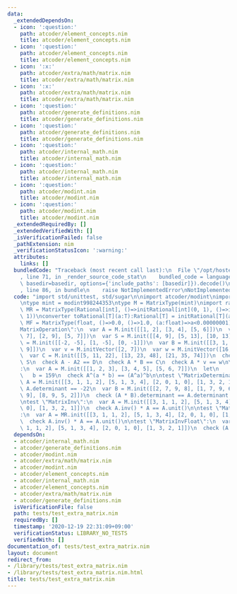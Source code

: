 ```yaml
---
data:
  _extendedDependsOn:
  - icon: ':question:'
    path: atcoder/element_concepts.nim
    title: atcoder/element_concepts.nim
  - icon: ':question:'
    path: atcoder/element_concepts.nim
    title: atcoder/element_concepts.nim
  - icon: ':x:'
    path: atcoder/extra/math/matrix.nim
    title: atcoder/extra/math/matrix.nim
  - icon: ':x:'
    path: atcoder/extra/math/matrix.nim
    title: atcoder/extra/math/matrix.nim
  - icon: ':question:'
    path: atcoder/generate_definitions.nim
    title: atcoder/generate_definitions.nim
  - icon: ':question:'
    path: atcoder/generate_definitions.nim
    title: atcoder/generate_definitions.nim
  - icon: ':question:'
    path: atcoder/internal_math.nim
    title: atcoder/internal_math.nim
  - icon: ':question:'
    path: atcoder/internal_math.nim
    title: atcoder/internal_math.nim
  - icon: ':question:'
    path: atcoder/modint.nim
    title: atcoder/modint.nim
  - icon: ':question:'
    path: atcoder/modint.nim
    title: atcoder/modint.nim
  _extendedRequiredBy: []
  _extendedVerifiedWith: []
  _isVerificationFailed: false
  _pathExtension: nim
  _verificationStatusIcon: ':warning:'
  attributes:
    links: []
  bundledCode: "Traceback (most recent call last):\n  File \"/opt/hostedtoolcache/Python/3.9.6/x64/lib/python3.9/site-packages/onlinejudge_verify/documentation/build.py\"\
    , line 71, in _render_source_code_stat\n    bundled_code = language.bundle(stat.path,\
    \ basedir=basedir, options={'include_paths': [basedir]}).decode()\n  File \"/opt/hostedtoolcache/Python/3.9.6/x64/lib/python3.9/site-packages/onlinejudge_verify/languages/nim.py\"\
    , line 86, in bundle\n    raise NotImplementedError\nNotImplementedError\n"
  code: "import std/unittest, std/sugar\n\nimport atcoder/modint\nimport atcoder/extra/math/matrix\n\
    \ntype mint = modint998244353\ntype M = MatrixType(mint)\nimport rationals\ntype\
    \ MR = MatrixType(Rational[int], ()=>initRational[int](0, 1), ()=>initRational[int](1,\
    \ 1))\nconverter toRational[T](a:T):Rational[T] = initRational[T](a, T(1))\ntype\
    \ MF = MatrixType(float, ()=>0.0, ()=>1.0, (a:float)=>a<0.00000001)\n\ntest \"\
    MatrixOperation\":\n  var A = M.init([[1, 2], [3, 4], [5, 6]])\n  var A2 = M.init([[3,\
    \ 7], [2, 9], [5, 7]])\n  var S = M.init([[4, 9], [5, 13], [10, 13]])\n  var D\
    \ = M.init([[-2, -5], [1, -5], [0, -1]])\n  var B = M.init([[3, 1, 4], [1, 5,\
    \ 9]])\n  var v = M.initVector([2, 7])\n  var w = M.initVector([16, 34, 52])\n\
    \  var C = M.init([[5, 11, 22], [13, 23, 48], [21, 35, 74]])\n  check A + A2 ==\
    \ S\n  check A - A2 == D\n  check A * B == C\n  check A * v == w\n\ntest \"MatrixPower\"\
    :\n  var A = M.init([[1, 2, 3], [3, 4, 5], [5, 6, 7]])\n  let\n    a = 314\n \
    \   b = 159\n  check A^(a * b) == (A^a)^b\n\ntest \"MatrixDeterminant\":\n  var\
    \ A = M.init([[3, 1, 1, 2], [5, 1, 3, 4], [2, 0, 1, 0], [1, 3, 2, 1]])\n  check\
    \ A.determinant == -22\n  var B = M.init([[2, 7, 9, 8], [1, 7, 9, 6], [3, 2, 1,\
    \ 9], [8, 9, 5, 2]])\n  check (A * B).determinant == A.determinant * B.determinant\n\
    \ntest \"MatrixInv\":\n  var A = M.init([[3, 1, 1, 2], [5, 1, 3, 4], [2, 0, 1,\
    \ 0], [1, 3, 2, 1]])\n  check A.inv() * A == A.unit()\n\ntest \"MatrixInvRational\"\
    :\n  var A = MR.init([[3, 1, 1, 2], [5, 1, 3, 4], [2, 0, 1, 0], [1, 3, 2, 1]])\n\
    \  check A.inv() * A == A.unit()\n\ntest \"MatrixInvFloat\":\n  var A = MF.init([[3,\
    \ 1, 1, 2], [5, 1, 3, 4], [2, 0, 1, 0], [1, 3, 2, 1]])\n  check (A.inv() * A).equals(A.unit())\n"
  dependsOn:
  - atcoder/internal_math.nim
  - atcoder/generate_definitions.nim
  - atcoder/modint.nim
  - atcoder/extra/math/matrix.nim
  - atcoder/modint.nim
  - atcoder/element_concepts.nim
  - atcoder/internal_math.nim
  - atcoder/element_concepts.nim
  - atcoder/extra/math/matrix.nim
  - atcoder/generate_definitions.nim
  isVerificationFile: false
  path: tests/test_extra_matrix.nim
  requiredBy: []
  timestamp: '2020-12-19 22:31:09+09:00'
  verificationStatus: LIBRARY_NO_TESTS
  verifiedWith: []
documentation_of: tests/test_extra_matrix.nim
layout: document
redirect_from:
- /library/tests/test_extra_matrix.nim
- /library/tests/test_extra_matrix.nim.html
title: tests/test_extra_matrix.nim
---
```


